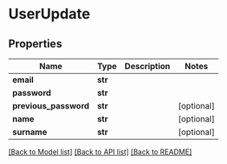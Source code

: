 # UserUpdate

## Properties
Name | Type | Description | Notes
------------ | ------------- | ------------- | -------------
**email** | **str** |  | 
**password** | **str** |  | 
**previous_password** | **str** |  | [optional] 
**name** | **str** |  | [optional] 
**surname** | **str** |  | [optional] 

[[Back to Model list]](../README.md#documentation-for-models) [[Back to API list]](../README.md#documentation-for-api-endpoints) [[Back to README]](../README.md)



